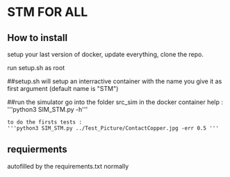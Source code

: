 # STM FOR ALL 

## How to install
setup your last version of docker, update everything, clone the repo.

run setup.sh as root

##setup.sh 
will setup an interractive container with the name you give it as first argument (default name is "STM")


##run the simulator 
	go into the folder src_sim in the docker container
	help : 
	'''python3 SIM_STM.py -h'''

	to do the firsts tests : 
	'''python3 SIM_STM.py ../Test_Picture/ContactCopper.jpg -err 0.5 '''

## requierments 
autofilled by the requirements.txt normally


